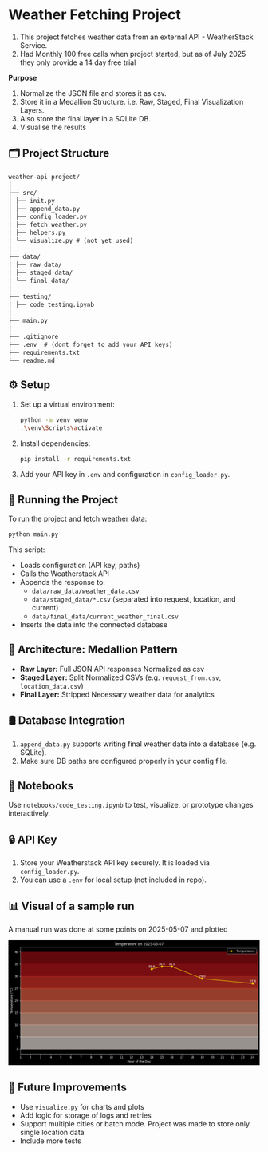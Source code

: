 # Weather Fetching Project

1) This project fetches weather data from an external API - WeatherStack Service.
2) Had Monthly 100 free calls when project started, but as of July 2025 they only provide a 14 day free trial


**Purpose**
1) Normalize the JSON file and stores it as csv.
2) Store it in a Medallion Structure. i.e. Raw, Staged, Final Visualization Layers.
3) Also store the final layer in a SQLite DB.
4) Visualise the results


## 🗂️ Project Structure

```
weather-api-project/
│
├── src/
│ ├── init.py
│ ├── append_data.py
│ ├── config_loader.py
│ ├── fetch_weather.py
│ ├── helpers.py
│ └── visualize.py # (not yet used)
│
├── data/
│ ├── raw_data/
│ ├── staged_data/
│ └── final_data/
│
├── testing/
│ ├── code_testing.ipynb
│
├── main.py
│
├── .gitignore
├── .env  # (dont forget to add your API keys)
├── requirements.txt
└── readme.md

```

## ⚙️ Setup

   1. Set up a virtual environment:
      ```bash
      python -m venv venv 
      .\venv\Scripts\activate    
      ```

   2. Install dependencies:
      ```bash
      pip install -r requirements.txt
      ```

3. Add your API key in `.env` and configuration in `config_loader.py`.

## 🚀 Running the Project

   To run the project and fetch weather data:
   ```bash
   python main.py
   ```

This script:
- Loads configuration (API key, paths)
- Calls the Weatherstack API
- Appends the response to:
  - `data/raw_data/weather_data.csv`
  - `data/staged_data/*.csv` (separated into request, location, and current)
  - `data/final_data/current_weather_final.csv`
- Inserts the data into the connected database

## 🧱 Architecture: Medallion Pattern

- **Raw Layer:** Full JSON API responses Normalized as csv
- **Staged Layer:** Split Normalized CSVs (e.g. `request_from.csv`, `location_data.csv`)  
- **Final Layer:** Stripped Necessary weather data for analytics  

## 🛢️ Database Integration

1) `append_data.py` supports writing final weather data into a database (e.g. SQLite).
2) Make sure DB paths are configured properly in your config file.

## 📒 Notebooks

Use `notebooks/code_testing.ipynb` to test, visualize, or prototype changes interactively.

## 🔒 API Key

1) Store your Weatherstack API key securely. It is loaded via `config_loader.py`.
2) You can use a `.env` for local setup (not included in repo).

## 📊 Visual of a sample run

A manual run was done at some points on 2025-05-07 and plotted

![Sample Output](https://github.com/adiman1/weather-api-project/blob/4ddf6b89871a885df8104a7b13284ed25d1f292b/images/sample_trial_output.png)

## 📌 Future Improvements

- Use `visualize.py` for charts and plots  
- Add logic for storage of logs and retries  
- Support multiple cities or batch mode. Project was made to store only single location data
- Include more tests  

